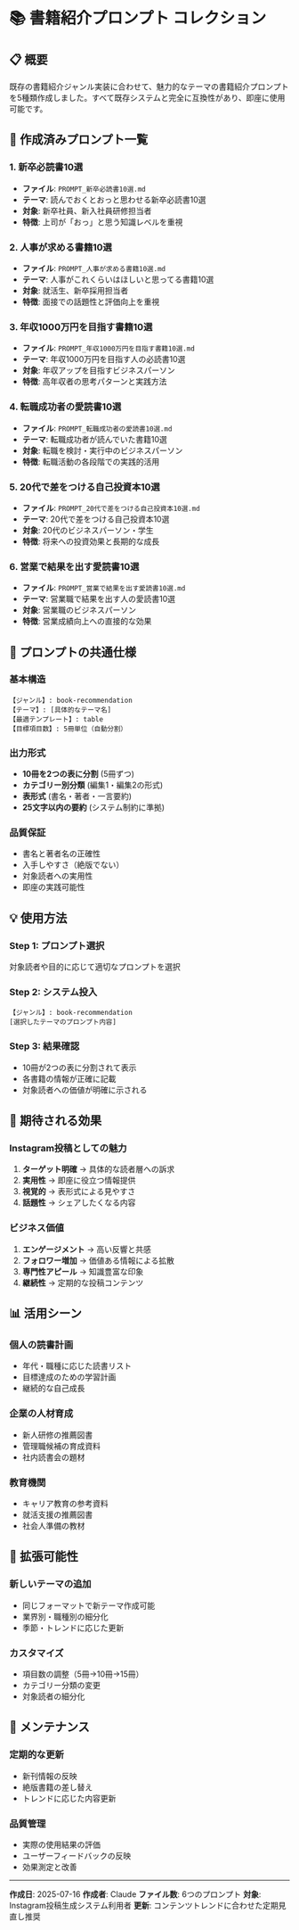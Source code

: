 # 📚 書籍紹介プロンプト コレクション

## 📋 概要

既存の書籍紹介ジャンル実装に合わせて、魅力的なテーマの書籍紹介プロンプトを5種類作成しました。すべて既存システムと完全に互換性があり、即座に使用可能です。

## 🎯 作成済みプロンプト一覧

### 1. 新卒必読書10選
- **ファイル**: `PROMPT_新卒必読書10選.md`
- **テーマ**: 読んでおくとおっと思わせる新卒必読書10選
- **対象**: 新卒社員、新入社員研修担当者
- **特徴**: 上司が「おっ」と思う知識レベルを重視

### 2. 人事が求める書籍10選
- **ファイル**: `PROMPT_人事が求める書籍10選.md`
- **テーマ**: 人事がこれくらいはほしいと思ってる書籍10選
- **対象**: 就活生、新卒採用担当者
- **特徴**: 面接での話題性と評価向上を重視

### 3. 年収1000万円を目指す書籍10選
- **ファイル**: `PROMPT_年収1000万円を目指す書籍10選.md`
- **テーマ**: 年収1000万円を目指す人の必読書10選
- **対象**: 年収アップを目指すビジネスパーソン
- **特徴**: 高年収者の思考パターンと実践方法

### 4. 転職成功者の愛読書10選
- **ファイル**: `PROMPT_転職成功者の愛読書10選.md`
- **テーマ**: 転職成功者が読んでいた書籍10選
- **対象**: 転職を検討・実行中のビジネスパーソン
- **特徴**: 転職活動の各段階での実践的活用

### 5. 20代で差をつける自己投資本10選
- **ファイル**: `PROMPT_20代で差をつける自己投資本10選.md`
- **テーマ**: 20代で差をつける自己投資本10選
- **対象**: 20代のビジネスパーソン・学生
- **特徴**: 将来への投資効果と長期的な成長

### 6. 営業で結果を出す愛読書10選
- **ファイル**: `PROMPT_営業で結果を出す愛読書10選.md`
- **テーマ**: 営業職で結果を出す人の愛読書10選
- **対象**: 営業職のビジネスパーソン
- **特徴**: 営業成績向上への直接的な効果

## 🔧 プロンプトの共通仕様

### 基本構造
```
【ジャンル】: book-recommendation
【テーマ】: [具体的なテーマ名]
【最適テンプレート】: table
【目標項目数】: 5冊単位（自動分割）
```

### 出力形式
- **10冊を2つの表に分割** (5冊ずつ)
- **カテゴリー別分類** (編集1・編集2の形式)
- **表形式** (書名・著者・一言要約)
- **25文字以内の要約** (システム制約に準拠)

### 品質保証
- 書名と著者名の正確性
- 入手しやすさ（絶版でない）
- 対象読者への実用性
- 即座の実践可能性

## 💡 使用方法

### Step 1: プロンプト選択
対象読者や目的に応じて適切なプロンプトを選択

### Step 2: システム投入
```
【ジャンル】: book-recommendation
[選択したテーマのプロンプト内容]
```

### Step 3: 結果確認
- 10冊が2つの表に分割されて表示
- 各書籍の情報が正確に記載
- 対象読者への価値が明確に示される

## 🎯 期待される効果

### Instagram投稿としての魅力
1. **ターゲット明確** → 具体的な読者層への訴求
2. **実用性** → 即座に役立つ情報提供
3. **視覚的** → 表形式による見やすさ
4. **話題性** → シェアしたくなる内容

### ビジネス価値
1. **エンゲージメント** → 高い反響と共感
2. **フォロワー増加** → 価値ある情報による拡散
3. **専門性アピール** → 知識豊富な印象
4. **継続性** → 定期的な投稿コンテンツ

## 📊 活用シーン

### 個人の読書計画
- 年代・職種に応じた読書リスト
- 目標達成のための学習計画
- 継続的な自己成長

### 企業の人材育成
- 新人研修の推薦図書
- 管理職候補の育成資料
- 社内読書会の題材

### 教育機関
- キャリア教育の参考資料
- 就活支援の推薦図書
- 社会人準備の教材

## 🔄 拡張可能性

### 新しいテーマの追加
- 同じフォーマットで新テーマ作成可能
- 業界別・職種別の細分化
- 季節・トレンドに応じた更新

### カスタマイズ
- 項目数の調整（5冊→10冊→15冊）
- カテゴリー分類の変更
- 対象読者の細分化

## 📝 メンテナンス

### 定期的な更新
- 新刊情報の反映
- 絶版書籍の差し替え
- トレンドに応じた内容更新

### 品質管理
- 実際の使用結果の評価
- ユーザーフィードバックの反映
- 効果測定と改善

---

**作成日**: 2025-07-16
**作成者**: Claude
**ファイル数**: 6つのプロンプト
**対象**: Instagram投稿生成システム利用者
**更新**: コンテンツトレンドに合わせた定期見直し推奨